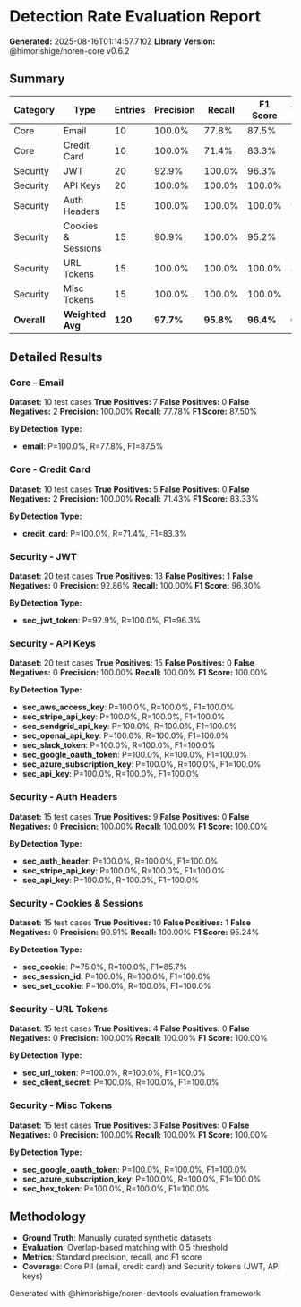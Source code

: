# Detection Rate Evaluation Report

**Generated:** 2025-08-16T01:14:57.710Z
**Library Version:** @himorishige/noren-core v0.6.2

## Summary

| Category | Type | Entries | Precision | Recall | F1 Score | TP | FP | FN |
|----------|------|---------|-----------|--------|----------|----|----|----| 
| Core | Email | 10 | 100.0% | 77.8% | 87.5% | 7 | 0 | 2 |
| Core | Credit Card | 10 | 100.0% | 71.4% | 83.3% | 5 | 0 | 2 |
| Security | JWT | 20 | 92.9% | 100.0% | 96.3% | 13 | 1 | 0 |
| Security | API Keys | 20 | 100.0% | 100.0% | 100.0% | 15 | 0 | 0 |
| Security | Auth Headers | 15 | 100.0% | 100.0% | 100.0% | 9 | 0 | 0 |
| Security | Cookies & Sessions | 15 | 90.9% | 100.0% | 95.2% | 10 | 1 | 0 |
| Security | URL Tokens | 15 | 100.0% | 100.0% | 100.0% | 4 | 0 | 0 |
| Security | Misc Tokens | 15 | 100.0% | 100.0% | 100.0% | 3 | 0 | 0 |
| **Overall** | **Weighted Avg** | **120** | **97.7%** | **95.8%** | **96.4%** | **66** | **2** | **4** |

## Detailed Results

### Core - Email

**Dataset:** 10 test cases
**True Positives:** 7
**False Positives:** 0
**False Negatives:** 2
**Precision:** 100.00%
**Recall:** 77.78%
**F1 Score:** 87.50%

**By Detection Type:**

- **email**: P=100.0%, R=77.8%, F1=87.5%

### Core - Credit Card

**Dataset:** 10 test cases
**True Positives:** 5
**False Positives:** 0
**False Negatives:** 2
**Precision:** 100.00%
**Recall:** 71.43%
**F1 Score:** 83.33%

**By Detection Type:**

- **credit_card**: P=100.0%, R=71.4%, F1=83.3%

### Security - JWT

**Dataset:** 20 test cases
**True Positives:** 13
**False Positives:** 1
**False Negatives:** 0
**Precision:** 92.86%
**Recall:** 100.00%
**F1 Score:** 96.30%

**By Detection Type:**

- **sec_jwt_token**: P=92.9%, R=100.0%, F1=96.3%

### Security - API Keys

**Dataset:** 20 test cases
**True Positives:** 15
**False Positives:** 0
**False Negatives:** 0
**Precision:** 100.00%
**Recall:** 100.00%
**F1 Score:** 100.00%

**By Detection Type:**

- **sec_aws_access_key**: P=100.0%, R=100.0%, F1=100.0%
- **sec_stripe_api_key**: P=100.0%, R=100.0%, F1=100.0%
- **sec_sendgrid_api_key**: P=100.0%, R=100.0%, F1=100.0%
- **sec_openai_api_key**: P=100.0%, R=100.0%, F1=100.0%
- **sec_slack_token**: P=100.0%, R=100.0%, F1=100.0%
- **sec_google_oauth_token**: P=100.0%, R=100.0%, F1=100.0%
- **sec_azure_subscription_key**: P=100.0%, R=100.0%, F1=100.0%
- **sec_api_key**: P=100.0%, R=100.0%, F1=100.0%

### Security - Auth Headers

**Dataset:** 15 test cases
**True Positives:** 9
**False Positives:** 0
**False Negatives:** 0
**Precision:** 100.00%
**Recall:** 100.00%
**F1 Score:** 100.00%

**By Detection Type:**

- **sec_auth_header**: P=100.0%, R=100.0%, F1=100.0%
- **sec_stripe_api_key**: P=100.0%, R=100.0%, F1=100.0%
- **sec_api_key**: P=100.0%, R=100.0%, F1=100.0%

### Security - Cookies & Sessions

**Dataset:** 15 test cases
**True Positives:** 10
**False Positives:** 1
**False Negatives:** 0
**Precision:** 90.91%
**Recall:** 100.00%
**F1 Score:** 95.24%

**By Detection Type:**

- **sec_cookie**: P=75.0%, R=100.0%, F1=85.7%
- **sec_session_id**: P=100.0%, R=100.0%, F1=100.0%
- **sec_set_cookie**: P=100.0%, R=100.0%, F1=100.0%

### Security - URL Tokens

**Dataset:** 15 test cases
**True Positives:** 4
**False Positives:** 0
**False Negatives:** 0
**Precision:** 100.00%
**Recall:** 100.00%
**F1 Score:** 100.00%

**By Detection Type:**

- **sec_url_token**: P=100.0%, R=100.0%, F1=100.0%
- **sec_client_secret**: P=100.0%, R=100.0%, F1=100.0%

### Security - Misc Tokens

**Dataset:** 15 test cases
**True Positives:** 3
**False Positives:** 0
**False Negatives:** 0
**Precision:** 100.00%
**Recall:** 100.00%
**F1 Score:** 100.00%

**By Detection Type:**

- **sec_google_oauth_token**: P=100.0%, R=100.0%, F1=100.0%
- **sec_azure_subscription_key**: P=100.0%, R=100.0%, F1=100.0%
- **sec_hex_token**: P=100.0%, R=100.0%, F1=100.0%

## Methodology

- **Ground Truth**: Manually curated synthetic datasets
- **Evaluation**: Overlap-based matching with 0.5 threshold
- **Metrics**: Standard precision, recall, and F1 score
- **Coverage**: Core PII (email, credit card) and Security tokens (JWT, API keys)

Generated with @himorishige/noren-devtools evaluation framework